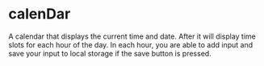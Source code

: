 # calenDar

A calendar that displays the current time and date. After it will display time slots for each hour of the day. In each hour, you are able to add input and save your input to local storage if the save button is pressed.
